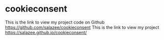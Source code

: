 # cookieconsent
This is the link to view my project code on Github
https://github.com/salazee/cookieconsent
This is the link to view my project
https://salazee.github.io/cookieconsent/
